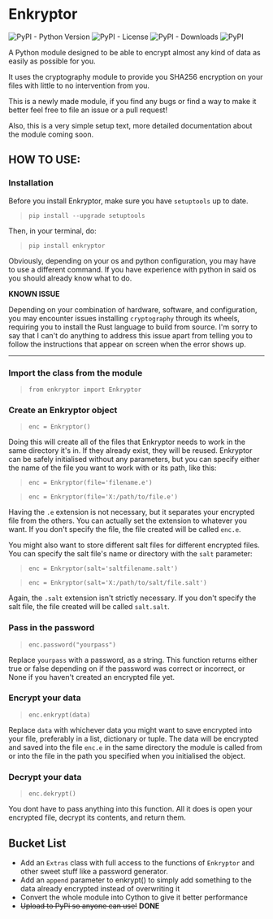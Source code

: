 # Enkryptor

![PyPI - Python Version](https://img.shields.io/pypi/pyversions/enkryptor)
![PyPI - License](https://img.shields.io/pypi/l/enkryptor)
![PyPI - Downloads](https://img.shields.io/pypi/dd/enkryptor)
![PyPI](https://img.shields.io/pypi/v/enkryptor)

A Python module designed to be able to encrypt almost any kind of data as easily as possible for you.

It uses the cryptography module to provide you SHA256 encryption on your files with little to no intervention from you.

This is a newly made module, if you find any bugs or find a way to make it better feel free to file an issue or a pull request!

Also, this is a very simple setup text, more detailed documentation about the module coming soon.

## HOW TO USE:

### Installation

Before you install Enkryptor, make sure you have `setuptools` up to date.

> `pip install --upgrade setuptools`

Then, in your terminal, do:

> `pip install enkryptor`

Obviously, depending on your os and python configuration, you may have to use a different command. If you have experience with python in said os you should already know what to do.

**KNOWN ISSUE**

Depending on your combination of hardware, software, and configuration, you may encounter issues installing `cryptography` through its wheels, requiring you to install the Rust language to build from source. I'm sorry to say that I can't do anything to address this issue apart from telling you to follow the instructions that appear on screen when the error shows up.

---
### Import the class from the module

> `from enkryptor import Enkryptor`

### Create an Enkryptor object

> `enc = Enkryptor()`

Doing this will create all of the files that Enkryptor needs to work in the same directory it's in. If they already exist, they will be reused.
Enkryptor can be safely initialised without any parameters, but you can specify either the name of the file
you want to work with or its path, like this:

> `enc = Enkryptor(file='filename.e')`

> `enc = Enkryptor(file='X:/path/to/file.e')`

Having the `.e` extension is not necessary, but it separates your encrypted file from the others. You can actually set the extension to whatever you want. If you don't specify the file, the file created will be called `enc.e`.

You might also want to store different salt files for different encrypted files. You can specify the salt file's name or directory with the `salt` parameter:

> `enc = Enkryptor(salt='saltfilename.salt')`

> `enc = Enkryptor(salt='X:/path/to/salt/file.salt')`

Again, the `.salt` extension isn't strictly necessary. If you don't specify the salt file, the file created will be called `salt.salt`.
### Pass in the password

> `enc.password("yourpass")`

Replace `yourpass` with a password, as a string. This function returns either true or false depending on if the password was correct or incorrect, or None if you haven't created an encrypted file yet.

### Encrypt your data

> `enc.enkrypt(data)`

Replace `data` with whichever data you might want to save encrypted into your file, preferably in a list, dictionary or tuple.
The data will be encrypted and saved into the file `enc.e` in the same directory the module is called from or into the file in the path you specified when you initialised the object.

### Decrypt your data

> `enc.dekrypt()`

You dont have to pass anything into this function. All it does is open your encrypted file, decrypt its contents, and return them.

## Bucket List

- Add an `Extras` class with full access to the functions of `Enkryptor` and other sweet stuff like a password generator.
- Add an `append` parameter to enkrypt() to simply add something to the data already encrypted instead of overwriting it
- Convert the whole module into Cython to give it better performance
- ~~Upload to PyPi so anyone can use!~~ **DONE**
